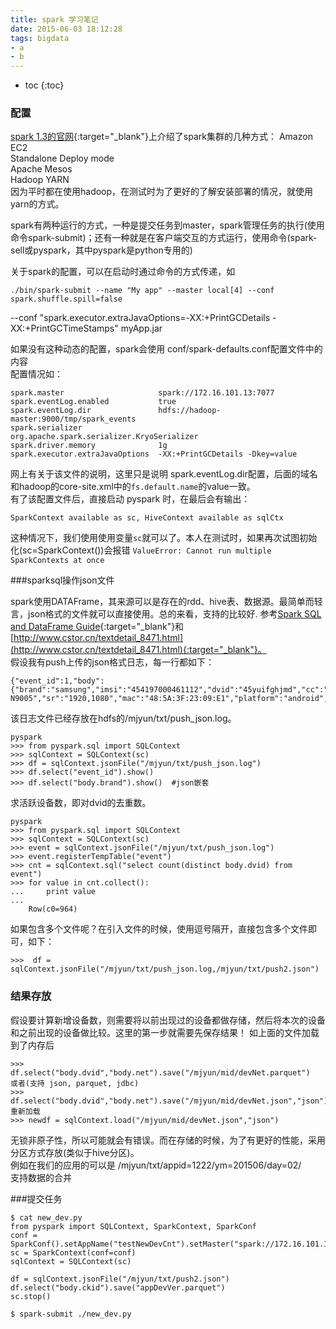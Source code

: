 ```yaml
---
title: spark 学习笔记
date: 2015-06-03 18:12:28
tags: bigdata
- a
- b
---
```


* toc 
{:toc}

### 配置

[spark 1.3的官网](http://spark.apache.org/docs/latest/index.html){:target="_blank"}上介绍了spark集群的几种方式：
Amazon EC2  
Standalone Deploy mode  
Apache Mesos  
Hadoop YARN  
因为平时都在使用hadoop，在测试时为了更好的了解安装部署的情况，就使用yarn的方式。

spark有两种运行的方式，一种是提交任务到master，spark管理任务的执行(使用命令spark-submit)；还有一种就是在客户端交互的方式运行，使用命令(spark-sell或pyspark，其中pyspark是python专用的)

关于spark的配置，可以在启动时通过命令的方式传递，如

    ./bin/spark-submit --name "My app" --master local[4] --conf spark.shuffle.spill=false 
   --conf "spark.executor.extraJavaOptions=-XX:+PrintGCDetails -XX:+PrintGCTimeStamps" myApp.jar

如果没有这种动态的配置，spark会使用 conf/spark-defaults.conf配置文件中的内容  
配置情况如：

    spark.master                     spark://172.16.101.13:7077
    spark.eventLog.enabled           true
    spark.eventLog.dir               hdfs://hadoop-master:9000/tmp/spark_events
    spark.serializer                 org.apache.spark.serializer.KryoSerializer
    spark.driver.memory              1g
    spark.executor.extraJavaOptions  -XX:+PrintGCDetails -Dkey=value

网上有关于该文件的说明，这里只是说明 spark.eventLog.dir配置，后面的域名和hadoop的core-site.xml中的`fs.default.name`的value一致。  
有了该配置文件后，直接启动 pyspark 时，在最后会有输出：

    SparkContext available as sc, HiveContext available as sqlCtx

这种情况下，我们使用使用变量`sc`就可以了。本人在测试时，如果再次试图初始化(sc=SparkContext())会报错 `ValueError: Cannot run multiple SparkContexts at once`

###sparksql操作json文件

spark使用DATAFrame，其来源可以是存在的rdd、hive表、数据源。最简单而轻言，json格式的文件就可以直接使用。总的来看，支持的比较好. 
参考[Spark SQL and DataFrame Guide](http://spark.apache.org/docs/latest/sql-programming-guide.html){:target="_blank"}和[http://www.cstor.cn/textdetail_8471.html](http://www.cstor.cn/textdetail_8471.html){:target="_blank"}。  
假设我有push上传的json格式日志，每一行都如下：

    {"event_id":1,"body":{"brand":"samsung","imsi":"454197000461112","dvid":"45yuifghjmd","cc":"HK","osv":"5.0","dtn":"SM-N9005","sr":"1920,1080","mac":"48:5A:3F:23:09:E1","platform":"android","net":"wifi"}}

该日志文件已经存放在hdfs的/mjyun/txt/push_json.log。

    pyspark
    >>> from pyspark.sql import SQLContext
    >>> sqlContext = SQLContext(sc)
    >>> df = sqlContext.jsonFile("/mjyun/txt/push_json.log")
    >>> df.select("event_id").show()
    >>> df.select("body.brand").show()  #json嵌套
    
求活跃设备数，即对dvid的去重数。

    pyspark
    >>> from pyspark.sql import SQLContext
    >>> sqlContext = SQLContext(sc)
    >>> event = sqlContext.jsonFile("/mjyun/txt/push_json.log")
    >>> event.registerTempTable("event")
    >>> cnt = sqlContext.sql("select count(distinct body.dvid) from event")
    >>> for value in cnt.collect():
    ...     print value
    ...
        Row(c0=964)

如果包含多个文件呢？在引入文件的时候，使用逗号隔开，直接包含多个文件即可，如下：

    >>>  df = sqlContext.jsonFile("/mjyun/txt/push_json.log,/mjyun/txt/push2.json")
    

### 结果存放

假设要计算新增设备数，则需要将以前出现过的设备都做存储，然后将本次的设备和之前出现的设备做比较。这里的第一步就需要先保存结果！
如上面的文件加载到了内存后

    >>> df.select("body.dvid","body.net").save("/mjyun/mid/devNet.parquet") 
    或者(支持 json, parquet, jdbc)
    >>> df.select("body.dvid","body.net").save("/mjyun/mid/devNet.json","json")
    重新加载
    >>> newdf = sqlContext.load("/mjyun/mid/devNet.json","json")
    
无锁非原子性，所以可能就会有错误。而在存储的时候，为了有更好的性能，采用分区方式存放(类似于hive分区)。  
例如在我们的应用的可以是 /mjyun/txt/appid=1222/ym=201506/day=02/  
支持数据的合并  

    
###提交任务

    $ cat new_dev.py 
    from pyspark import SQLContext, SparkContext, SparkConf
    conf = SparkConf().setAppName("testNewDevCnt").setMaster("spark://172.16.101.13:7077")
    sc = SparkContext(conf=conf)
    sqlContext = SQLContext(sc)

    df = sqlContext.jsonFile("/mjyun/txt/push2.json")
    df.select("body.ckid").save("appDevVer.parquet")
    sc.stop()
    
    $ spark-submit ./new_dev.py 
